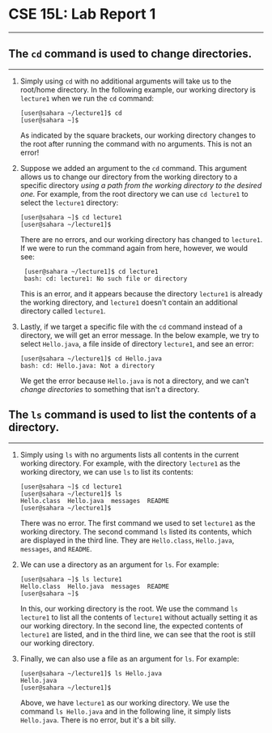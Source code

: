 # CSE 15L: Lab Report 1
---

## The ```cd``` command is used to **c**hange **d**irectories.
---

1. Simply using ```cd``` with no additional arguments will take us to the root/home directory. In the following example, our working directory is ```lecture1``` when we run the ```cd``` command:

    ```
    [user@sahara ~/lecture1]$ cd
    [user@sahara ~]$
    ```
   As indicated by the square brackets, our working directory changes to the root after running the command with no arguments. This is not an error!

2. Suppose we added an argument to the ```cd``` command. This argument allows us to change our directory from the working directory to a specific directory *using a path from the working directory to the desired one.* For example, from the root directory we can use ```cd lecture1``` to select the ```lecture1``` directory:
    ```
    [user@sahara ~]$ cd lecture1
    [user@sahara ~/lecture1]$
    ```
   There are no errors, and our working directory has changed to ```lecture1```. If we were to run the command again from here, however, we would see:
   ```
    [user@sahara ~/lecture1]$ cd lecture1
    bash: cd: lecture1: No such file or directory
    ```
   This is an error, and it appears because the directory ```lecture1``` is already the working directory, and ```lecture1``` doesn't contain an additional directory called ```lecture1```.
   

3. Lastly, if we target a specific file with the ```cd``` command instead of a directory, we will get an error message. In the below example, we try to select ```Hello.java```, a file inside of directory ```lecture1```, and see an error:

    ```
    [user@sahara ~/lecture1]$ cd Hello.java
    bash: cd: Hello.java: Not a directory
    ```
   We get the error because ```Hello.java``` is not a directory, and we can't *change directories* to something that isn't a directory.

## The ```ls``` command is used to list the contents of a directory.
---

1. Simply using ```ls``` with no arguments lists all contents in the current working directory. For example, with the directory ```lecture1``` as the working directory, we can use ```ls``` to list its contents:

   ```
   [user@sahara ~]$ cd lecture1
   [user@sahara ~/lecture1]$ ls
   Hello.class  Hello.java  messages  README
   [user@sahara ~/lecture1]$
   ```

   There was no error. The first command we used to set ```lecture1``` as the working directory. The second command ```ls``` listed its contents, which are displayed in the third line. They are ```Hello.class```, ```Hello.java```, ```messages```, and ```README```.

2. We can use a directory as an argument for ```ls```. For example:

   ```
   [user@sahara ~]$ ls lecture1
   Hello.class  Hello.java  messages  README
   [user@sahara ~]$
   ```

   In this, our working directory is the root. We use the command ```ls lecture1``` to list all the contents of ```lecture1``` without actually setting it as our working directory. In the second line, the expected contents of ```lecture1``` are listed, and in the third line, we can see that the root is still our working directory.

3. Finally, we can also use a file as an argument for ```ls```. For example:

   ```
   [user@sahara ~/lecture1]$ ls Hello.java
   Hello.java
   [user@sahara ~/lecture1]$
   ```

   Above, we have ```lecture1``` as our working directory. We use the command ```ls Hello.java``` and in the following line, it simply lists ```Hello.java```. There is no error, but it's a bit silly.

